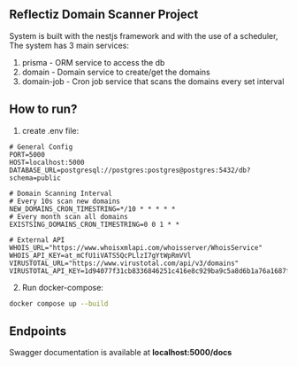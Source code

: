 ## Reflectiz Domain Scanner Project

System is built with the nestjs framework and with the use of a scheduler,
The system has 3 main services:

1. prisma - ORM service to access the db
2. domain - Domain service to create/get the domains
3. domain-job - Cron job service that scans the domains every set interval

## How to run?

1. create .env file:

```
# General Config
PORT=5000
HOST=localhost:5000
DATABASE_URL=postgresql://postgres:postgres@postgres:5432/db?schema=public

# Domain Scanning Interval
# Every 10s scan new domains
NEW_DOMAINS_CRON_TIMESTRING=*/10 * * * * *
# Every month scan all domains
EXISTSING_DOMAINS_CRON_TIMESTRING=0 0 1 * *

# External API
WHOIS_URL="https://www.whoisxmlapi.com/whoisserver/WhoisService"
WHOIS_API_KEY=at_mCfU1iVATS5QcPLlzI7gYtWpRmVVl
VIRUSTOTAL_URL="https://www.virustotal.com/api/v3/domains"
VIRUSTOTAL_API_KEY=1d94077f31cb8336846251c416e8c929ba9c5a8d6b1a76a1687f00f82ad27e2b
```

2. Run docker-compose:

```bash
docker compose up --build
```

## Endpoints

Swagger documentation is available at <b>localhost:5000/docs</b>
